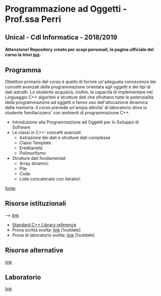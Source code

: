 # Programmazione ad Oggetti - Prof.ssa Perri
## Unical - Cdl Informatica - 2018/2019

#### Attenzione! Repository creato per scopi personali, la pagina ufficiale del corso la trovi [qui](https://www.mat.unical.it/informatica/ProgrammazioneAdOggetti).

## Programma
Obiettivo primario del corso è quello di fornire un'adeguata conoscenza dei concetti avanzati della programmazione orientata agli oggetti e dei tipi di dati astratti.  Lo studente acquisirà, inoltre, la capacità di implementare nel Linguaggio C++ algoritmi e strutture dati che sfruttano tutte le potenzialità della programmazione ad oggetti e fanno uso dell'allocazione dinamica della memoria. Il corso prevede un'ampia attivita' di laboratorio dove lo studente familiarizzera' con ambienti di programmazione C++.

- Introduzione alla Programmazione ad Oggetti per lo Sviluppo di Software
- Le classi in C++: concetti avanzati
    - Astrazione dei dati e strutture dati complesse
    - Classi Template
    - Ereditarietà
    - Polimorfismo
- Strutture dati fondamentali
    - Array dinamici
    - Pile
    - Code
    - Liste concatenate con iteratori

[fonte](http://www.unical.it/portale/portaltemplates/view/view_scheda_insegnamento.cfm?43198&LANG=ITA)

## Risorse istituzionali
--> [link](doc)
- [Standard C++ Library reference](http://www.cplusplus.com/reference/)
- Prova scritta svolta: [link](https://alviano.com/2008/09/21/71/) [!outdate]
- Prova di laboratorio svolta: [link](https://alviano.com/2010/04/12/programmazione-a-oggetti-appello-straordinario-aprile-2010/) [!outdate]

## Risorse alternative
[link](resource/README.md)

## Laboratorio
[link](lab/README.md)
